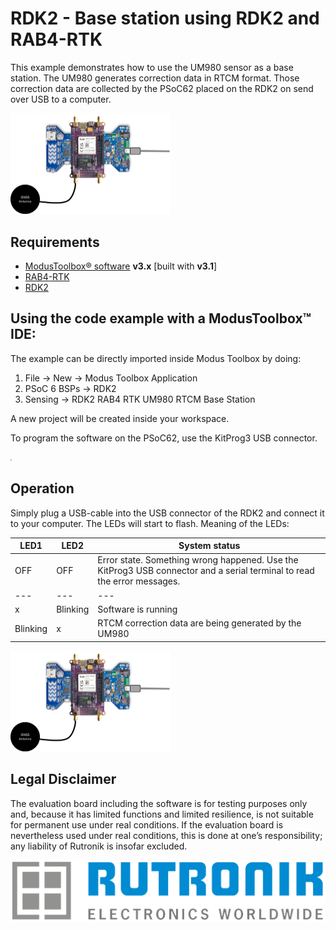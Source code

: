 # RDK2 - Base station using RDK2 and RAB4-RTK

This example demonstrates how to use the UM980 sensor as a base station. The UM980 generates correction data in RTCM format. Those correction data are collected by the PSoC62 placed on the RDK2 on send over USB to a computer.

<img src="pictures/rdk2_rab4_rtk.png" style="zoom:25%;" />

## Requirements

- [ModusToolbox® software](https://www.infineon.com/cms/en/design-support/tools/sdk/modustoolbox-software/) **v3.x** [built with **v3.1**]
- [RAB4-RTK](https://www.rutronik24.com/product/rutronik/rab4rtk/21856667.html)
- [RDK2](https://www.rutronik24.fr/produit/rutronik/rdk2/16440182.html)


## Using the code example with a ModusToolbox™ IDE:

The example can be directly imported inside Modus Toolbox by doing:
1) File -> New -> Modus Toolbox Application
2) PSoC 6 BSPs -> RDK2
3) Sensing -> RDK2 RAB4 RTK UM980 RTCM Base Station

A new project will be created inside your workspace.

To program the software on the PSoC62, use the KitProg3 USB connector.

<img src="pictures/rdk2_program.png" style="zoom:15%;" />

## Operation

Simply plug a USB-cable into the USB connector of the RDK2 and connect it to your computer. The LEDs will start to flash. Meaning of the LEDs:

LED1 | LED2 | System status 
--- | --- | ---
OFF | OFF | Error state. Something wrong happened. Use the KitProg3 USB connector and a serial terminal to read the error messages.
--- | --- | ---
x | Blinking | Software is running
Blinking | x | RTCM correction data are being generated by the UM980




<img src="pictures/rdk2_rab4_rtk.png" style="zoom:25%;" />

## Legal Disclaimer

The evaluation board including the software is for testing purposes only and, because it has limited functions and limited resilience, is not suitable for permanent use under real conditions. If the evaluation board is nevertheless used under real conditions, this is done at one’s responsibility; any liability of Rutronik is insofar excluded. 

<img src="pictures/rutronik.png" style="zoom:50%;" />



